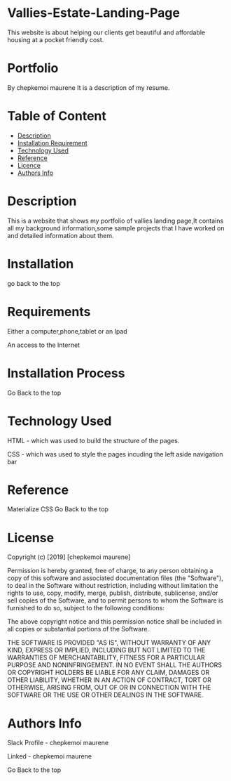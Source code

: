 # Vallies-Estate-Landing-Page
This website is about helping our clients get beautiful and affordable housing at a pocket friendly cost.
# Portfolio
By chepkemoi maurene
It is a description of my resume.
# Table of Content
- [Description](https://github.com/ChepkemoiMaurene/Vallies-Estate-Landing-Page/edit/main/README.md#description)
- [Installation Requirement](https://github.com/ChepkemoiMaurene/Vallies-Estate-Landing-Page/edit/main/README.md#installation-process)
- [Technology Used](https://github.com/ChepkemoiMaurene/Vallies-Estate-Landing-Page/edit/main/README.md#technology-used)
- [Reference](https://github.com/ChepkemoiMaurene/Vallies-Estate-Landing-Page/edit/main/README.md#reference)
- [Licence](https://github.com/ChepkemoiMaurene/Vallies-Estate-Landing-Page/edit/main/README.md#license)
- [Authors Info](https://github.com/ChepkemoiMaurene/Vallies-Estate-Landing-Page/edit/main/README.md#authors-info)
# Description
This is a website that shows my portfolio of vallies landing page,It contains all my background information,some sample projects that I have worked on and  detailed information about them.

# Installation 
go back to the top
# Requirements
Either a computer,phone,tablet or an Ipad

An access to the Internet

 # Installation Process
Go Back to the top

# Technology Used
HTML - which was used to build the structure of the pages.

CSS - which was used to style the pages incuding the left aside navigation bar

# Reference
Materialize CSS
Go Back to the top
#  License

Copyright (c) [2019] [chepkemoi maurene]

Permission is hereby granted, free of charge, to any person obtaining a copy of this software and associated documentation files (the "Software"), to deal in the Software without restriction, including without limitation the rights to use, copy, modify, merge, publish, distribute, sublicense, and/or sell copies of the Software, and to permit persons to whom the Software is furnished to do so, subject to the following conditions:

The above copyright notice and this permission notice shall be included in all copies or substantial portions of the Software.

THE SOFTWARE IS PROVIDED "AS IS", WITHOUT WARRANTY OF ANY KIND, EXPRESS OR IMPLIED, INCLUDING BUT NOT LIMITED TO THE WARRANTIES OF MERCHANTABILITY, FITNESS FOR A PARTICULAR PURPOSE AND NONINFRINGEMENT. IN NO EVENT SHALL THE AUTHORS OR COPYRIGHT HOLDERS BE LIABLE FOR ANY CLAIM, DAMAGES OR OTHER LIABILITY, WHETHER IN AN ACTION OF CONTRACT, TORT OR OTHERWISE, ARISING FROM, OUT OF OR IN CONNECTION WITH THE SOFTWARE OR THE USE OR OTHER DEALINGS IN THE SOFTWARE.
# Authors Info
Slack Profile - chepkemoi maurene

Linked -  chepkemoi maurene

Go Back to the top
